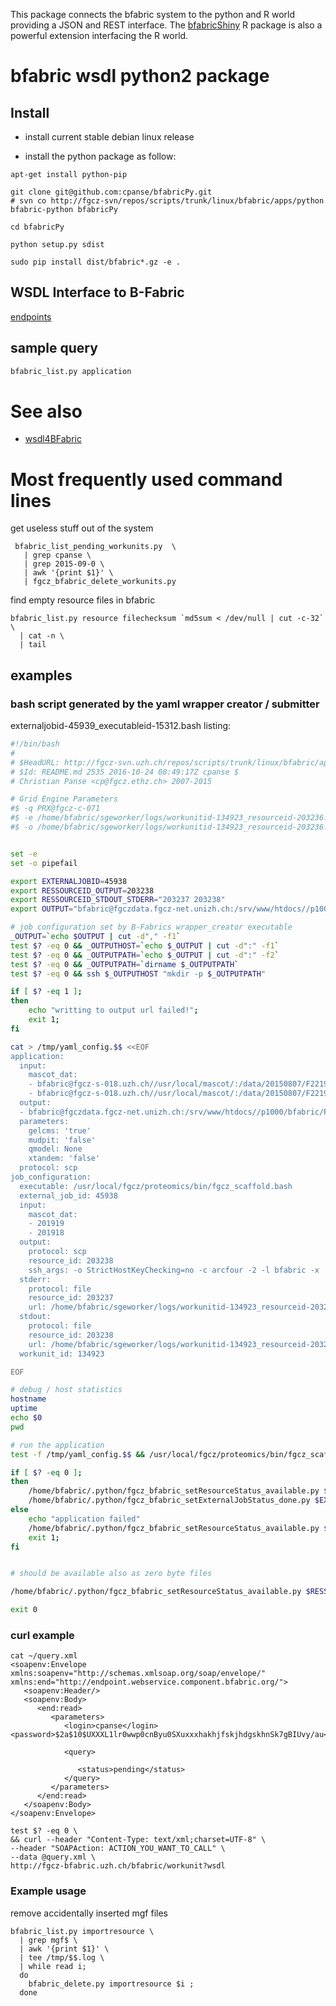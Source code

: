 
This package connects the bfabric system to the python and R world providing a JSON and REST interface.
The [bfabricShiny](https://github.com/cpanse/bfabricShiny) R package is also a powerful extension interfacing the R world.

# bfabric wsdl python2 package

## Install 

- install current stable debian linux release

- install the python package as follow:

```{sh}
apt-get install python-pip

git clone git@github.com:cpanse/bfabricPy.git 
# svn co http://fgcz-svn/repos/scripts/trunk/linux/bfabric/apps/python bfabric-python bfabricPy

cd bfabricPy

python setup.py sdist

sudo pip install dist/bfabric*.gz -e .
```

## WSDL Interface to B-Fabric
[endpoints](http://fgcz-bfabric.uzh.ch/bfabric/workunit?wsdl)

## sample query
```sh
bfabric_list.py application
```

# See also

- [wsdl4BFabric](http://fgcz-intranet.uzh.ch/tiki-index.php?page=wsdl4BFabric)

# Most frequently used command lines

get useless stuff out of the system
```{sh} 
 bfabric_list_pending_workunits.py  \
   | grep cpanse \
   | grep 2015-09-0 \
   | awk '{print $1}' \
   | fgcz_bfabric_delete_workunits.py 
```

find empty resource files in bfabric
```{sh}
bfabric_list.py resource filechecksum `md5sum < /dev/null | cut -c-32` \
  | cat -n \
  | tail
```

## examples

### bash script generated by the yaml wrapper creator / submitter

externaljobid-45939_executableid-15312.bash listing:

```bash
#!/bin/bash
#
# $HeadURL: http://fgcz-svn.uzh.ch/repos/scripts/trunk/linux/bfabric/apps/python/README.md $
# $Id: README.md 2535 2016-10-24 08:49:17Z cpanse $
# Christian Panse <cp@fgcz.ethz.ch> 2007-2015

# Grid Engine Parameters
#$ -q PRX@fgcz-c-071
#$ -e /home/bfabric/sgeworker/logs/workunitid-134923_resourceid-203236.err
#$ -o /home/bfabric/sgeworker/logs/workunitid-134923_resourceid-203236.out


set -e
set -o pipefail

export EXTERNALJOBID=45938
export RESSOURCEID_OUTPUT=203238
export RESSOURCEID_STDOUT_STDERR="203237 203238"
export OUTPUT="bfabric@fgczdata.fgcz-net.unizh.ch:/srv/www/htdocs//p1000/bfabric/Proteomics/gerneric_yaml/2015/2015-09/2015-09-02//workunit_134923//203236.zip"

# job configuration set by B-Fabrics wrapper_creator executable
_OUTPUT=`echo $OUTPUT | cut -d"," -f1`
test $? -eq 0 && _OUTPUTHOST=`echo $_OUTPUT | cut -d":" -f1`
test $? -eq 0 && _OUTPUTPATH=`echo $_OUTPUT | cut -d":" -f2`
test $? -eq 0 && _OUTPUTPATH=`dirname $_OUTPUTPATH`
test $? -eq 0 && ssh $_OUTPUTHOST "mkdir -p $_OUTPUTPATH"

if [ $? -eq 1 ];
then
    echo "writting to output url failed!";
    exit 1;
fi

cat > /tmp/yaml_config.$$ <<EOF
application:
  input:
    mascot_dat:
    - bfabric@fgcz-s-018.uzh.ch//usr/local/mascot/:/data/20150807/F221967.dat
    - bfabric@fgcz-s-018.uzh.ch//usr/local/mascot/:/data/20150807/F221973.dat
  output:
  - bfabric@fgczdata.fgcz-net.unizh.ch:/srv/www/htdocs//p1000/bfabric/Proteomics/gerneric_yaml/2015/2015-09/2015-09-02//workunit_134923//203236.zip
  parameters:
    gelcms: 'true'
    mudpit: 'false'
    qmodel: None
    xtandem: 'false'
  protocol: scp
job_configuration:
  executable: /usr/local/fgcz/proteomics/bin/fgcz_scaffold.bash
  external_job_id: 45938
  input:
    mascot_dat:
    - 201919
    - 201918
  output:
    protocol: scp
    resource_id: 203238
    ssh_args: -o StrictHostKeyChecking=no -c arcfour -2 -l bfabric -x
  stderr:
    protocol: file
    resource_id: 203237
    url: /home/bfabric/sgeworker/logs/workunitid-134923_resourceid-203236.err
  stdout:
    protocol: file
    resource_id: 203238
    url: /home/bfabric/sgeworker/logs/workunitid-134923_resourceid-203236.out
  workunit_id: 134923

EOF

# debug / host statistics
hostname
uptime
echo $0
pwd

# run the application
test -f /tmp/yaml_config.$$ && /usr/local/fgcz/proteomics/bin/fgcz_scaffold.bash /tmp/yaml_config.$$

if [ $? -eq 0 ];
then
    /home/bfabric/.python/fgcz_bfabric_setResourceStatus_available.py $RESSOURCEID_OUTPUT
    /home/bfabric/.python/fgcz_bfabric_setExternalJobStatus_done.py $EXTERNALJOBID
else
    echo "application failed"
    /home/bfabric/.python/fgcz_bfabric_setResourceStatus_available.py $RESSOURCEID_STDOUT_STDERR $RESSOURCEID;
    exit 1;
fi


# should be available also as zero byte files

/home/bfabric/.python/fgcz_bfabric_setResourceStatus_available.py $RESSOURCEID_STDOUT_STDERR

exit 0
```

### curl example

```
cat ~/query.xml 
<soapenv:Envelope xmlns:soapenv="http://schemas.xmlsoap.org/soap/envelope/" xmlns:end="http://endpoint.webservice.component.bfabric.org/">
   <soapenv:Header/>
   <soapenv:Body>
      <end:read>
         <parameters>
            <login>cpanse</login>
<password>$2a$10$UXXXL1lr0wwp0cnByu0SXuxxxhakhjfskjhdgskhnSk7gBIUvy/au</password>

            <query>

               <status>pending</status>
            </query>
         </parameters>
      </end:read>
   </soapenv:Body>
</soapenv:Envelope> 

test $? -eq 0 \
&& curl --header "Content-Type: text/xml;charset=UTF-8" \
--header "SOAPAction: ACTION_YOU_WANT_TO_CALL" \
--data @query.xml \
http://fgcz-bfabric.uzh.ch/bfabric/workunit?wsdl
```


### Example usage

remove accidentally inserted mgf files

```
bfabric_list.py importresource \
  | grep mgf$ \
  | awk '{print $1}' \
  | tee /tmp/$$.log \
  | while read i; 
  do 
    bfabric_delete.py importresource $i ; 
  done
```
